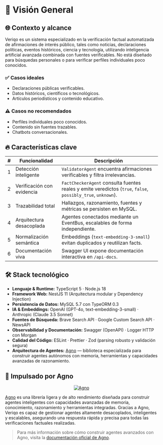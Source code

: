 # 🚀 Visión General

## 🌐 Contexto y alcance

Veriqo es un sistema especializado en la verificación factual automatizada de afirmaciones de interés público, tales como noticias, declaraciones políticas, eventos históricos, ciencia y tecnología, utilizando inteligencia artificial avanzada combinada con fuentes verificables. No está diseñado para búsquedas personales o para verificar perfiles individuales poco conocidos.

### ✅ Casos ideales

- Declaraciones públicas verificables.
- Datos históricos, científicos o tecnológicos.
- Artículos periodísticos y contenido educativo.

### ⚠️ Casos no recomendados

- Perfiles individuales poco conocidos.
- Contenido sin fuentes trazables.
- Chatbots conversacionales.

## 🔥 Características clave

| #   | Funcionalidad              | Descripción                                                                                                  |
| --- | -------------------------- | ------------------------------------------------------------------------------------------------------------ |
| 1   | Detección inteligente      | `ValidatorAgent` encuentra afirmaciones verificables y filtra irrelevancias.                                 |
| 2   | Verificación con evidencia | `FactCheckerAgent` consulta fuentes reales y emite veredictos (`true`, `false`, `possibly_true`, `unknown`). |
| 3   | Trazabilidad total         | Hallazgos, razonamiento, fuentes y métricas se persisten en MySQL.                                           |
| 4   | Arquitectura desacoplada   | Agentes conectados mediante un EventBus, escalables de forma independiente.                                  |
| 5   | Normalización semántica    | Embeddings (`text‑embedding‑3‑small`) evitan duplicados y reutilizan facts.                                  |
| 6   | Documentación viva         | Swagger UI expone documentación interactiva en `/api-docs`.                                                  |

## 🛠️ Stack tecnológico

- **Lenguaje & Runtime:** TypeScript 5 · Node.js 18
- **Framework Web:** NestJS 11 (Arquitectura modular y Dependency Injection)
- **Persistencia de Datos:** MySQL 5.7 con TypeORM 0.3
- **IA & Embeddings:** OpenAI (GPT-4o, text-embedding-3-small) · Anthropic (Claude 3.5 Sonnet)
- **Fuentes de Búsqueda:** Brave Search API · Google Custom Search API · NewsAPI
- **Observabilidad y Documentación:** Swagger (OpenAPI) · Logger HTTP con Morgan
- **Calidad del Código:** ESLint · Prettier · Zod (parsing robusto y validación segura)
- **Arquitectura de Agentes:** [Agno](https://docs.agno.com) — biblioteca especializada para construir agentes autónomos con memoria, herramientas y capacidades avanzadas de razonamiento.

## 🤖 Impulsado por Agno

<div align="center">
  <a href="https://docs.agno.com">
    <picture>
      <source media="(prefers-color-scheme: dark)" srcset="https://agno-public.s3.us-east-1.amazonaws.com/assets/logo-dark.svg">
      <source media="(prefers-color-scheme: light)" srcset="https://agno-public.s3.us-east-1.amazonaws.com/assets/logo-light.svg">
      <img src="https://agno-public.s3.us-east-1.amazonaws.com/assets/logo-light.svg" alt="Agno">
    </picture>
  </a>
</div>

[Agno](https://github.com/agno-agi/agno) es una librería ligera y de alto rendimiento diseñada para construir agentes inteligentes con capacidades avanzadas de memoria, conocimiento, razonamiento y herramientas integradas. Gracias a Agno, Veriqo es capaz de gestionar agentes altamente desacoplados, inteligentes y escalables, asegurando una respuesta rápida y precisa para todas las verificaciones factuales realizadas.

> Para más información sobre cómo construir agentes avanzados con Agno, visita la [documentación oficial de Agno](https://docs.agno.com).
